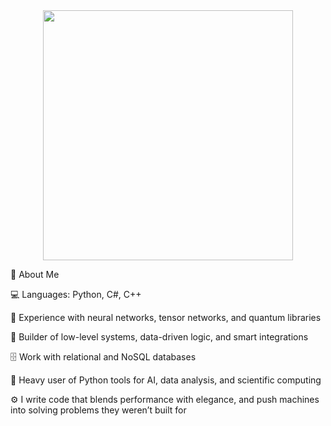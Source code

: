 <div id="header" align="center">
  <img src="" width="400"/>
</div>




🧠 About Me

💻 Languages: Python, C#, C++

🧠 Experience with neural networks, tensor networks, and quantum libraries

🧩 Builder of low-level systems, data-driven logic, and smart integrations

🗄️ Work with relational and NoSQL databases

🧪 Heavy user of Python tools for AI, data analysis, and scientific computing

⚙️ I write code that blends performance with elegance, and push machines into solving problems they weren’t built for
